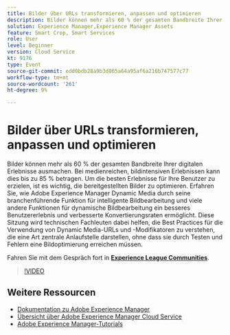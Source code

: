 ```yaml
---
title: Bilder über URLs transformieren, anpassen und optimieren
description: Bilder können mehr als 60 % der gesamten Bandbreite Ihrer digitalen Erlebnisse ausmachen. Bei medienreichen, bildintensiven Erlebnissen kann dies bis zu 85 % betragen. Um die besten Erlebnisse für Ihre Benutzer zu erzielen, ist es wichtig, die bereitgestellten Bilder zu optimieren. Erfahren Sie, wie Adobe Experience Manager Dynamic Media durch seine branchenführende Funktion für intelligente Bildbearbeitung und viele andere Funktionen für dynamische Bildbearbeitung ein besseres Benutzererlebnis und verbesserte Konvertierungsraten ermöglicht. Diese Sitzung wird technischen Fachleuten dabei helfen, die Best Practices für die Verwendung von Dynamic Media-URLs und -Modifikatoren zu verstehen, die eine Art zentrale Anlaufstelle darstellen, ohne dass sie durch Testen und Fehlern eine Bildoptimierung erreichen müssen.
solution: Experience Manager,Experience Manager Assets
feature: Smart Crop, Smart Services
role: User
level: Beginner
version: Cloud Service
kt: 9176
type: Event
source-git-commit: edd0bdb28a9b3d065a64a95af6a216b747577c77
workflow-type: tm+mt
source-wordcount: '261'
ht-degree: 9%

---
```


# Bilder über URLs transformieren, anpassen und optimieren

Bilder können mehr als 60 % der gesamten Bandbreite Ihrer digitalen Erlebnisse ausmachen. Bei medienreichen, bildintensiven Erlebnissen kann dies bis zu 85 % betragen. Um die besten Erlebnisse für Ihre Benutzer zu erzielen, ist es wichtig, die bereitgestellten Bilder zu optimieren. Erfahren Sie, wie Adobe Experience Manager Dynamic Media durch seine branchenführende Funktion für intelligente Bildbearbeitung und viele andere Funktionen für dynamische Bildbearbeitung ein besseres Benutzererlebnis und verbesserte Konvertierungsraten ermöglicht. Diese Sitzung wird technischen Fachleuten dabei helfen, die Best Practices für die Verwendung von Dynamic Media-URLs und -Modifikatoren zu verstehen, die eine Art zentrale Anlaufstelle darstellen, ohne dass sie durch Testen und Fehlern eine Bildoptimierung erreichen müssen.

Fahren Sie mit dem Gespräch fort in **[Experience League Communities](https://adobe.ly/3F58miP)**.

>[!VIDEO](https://video.tv.adobe.com/v/337847/?quality=12&learn=on&hidetitle=true)

## Weitere Ressourcen

- [Dokumentation zu Adobe Experience Manager ](https://experienceleague.adobe.com/docs/experience-manager-cloud-service.html?lang=de)
- [Übersicht über Adobe Experience Manager Cloud Service](https://experienceleague.adobe.com/docs/experience-manager-cloud-service/overview/home.html?lang=de)
- [Adobe Experience Manager-Tutorials](https://experienceleague.adobe.com/docs/experience-manager-tutorials.html?lang=de)
